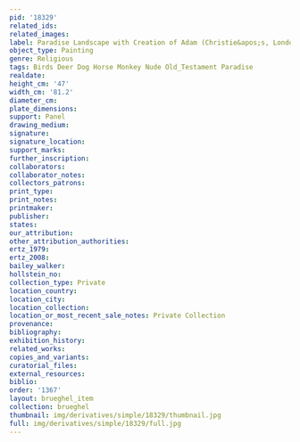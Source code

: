 ```yaml
---
pid: '18329'
related_ids: 
related_images: 
label: Paradise Landscape with Creation of Adam (Christie&apos;s, London)
object_type: Painting
genre: Religious
tags: Birds Deer Dog Horse Monkey Nude Old_Testament Paradise
realdate: 
height_cm: '47'
width_cm: '81.2'
diameter_cm: 
plate_dimensions: 
support: Panel
drawing_medium: 
signature: 
signature_location: 
support_marks: 
further_inscription: 
collaborators: 
collaborator_notes: 
collectors_patrons: 
print_type: 
print_notes: 
printmaker: 
publisher: 
states: 
our_attribution: 
other_attribution_authorities: 
ertz_1979: 
ertz_2008: 
bailey_walker: 
hollstein_no: 
collection_type: Private
location_country: 
location_city: 
location_collection: 
location_or_most_recent_sale_notes: Private Collection
provenance: 
bibliography: 
exhibition_history: 
related_works: 
copies_and_variants: 
curatorial_files: 
external_resources: 
biblio: 
order: '1367'
layout: brueghel_item
collection: brueghel
thumbnail: img/derivatives/simple/18329/thumbnail.jpg
full: img/derivatives/simple/18329/full.jpg
---
```

